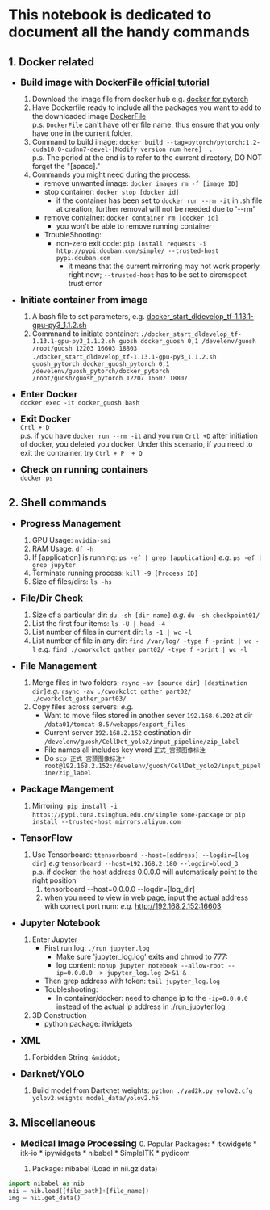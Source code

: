 
# This notebook is dedicated to document all the handy commands

## 1. Docker related

*   <font size= '4'> **Build image with DockerFile [official tutorial](https://docs.docker.com/get-started/part2/)** </font> 
    1. Download the image file from docker hub e.g. [docker for pytorch](https://hub.docker.com/r/pytorch/pytorch/tags)  
    2. Have Dockerfile ready to include all the packages you want to add to the downloaded image [DockerFile](https://github.com/SuhanG17/Commands_documentation/blob/master/example_file/Dockerfile)  
        p.s. `DockerFile` can't have other file name, thus ensure that you only have one in the current folder.
    3. Command to build image: `docker build --tag=pytorch/pytorch:1.2-cuda10.0-cudnn7-devel-[Modify version num here]  . `  
        p.s. The period at the end is to refer to the current directory, DO NOT forget the "[space]."
    4. Commands you might need during the process:
        -  remove unwanted image: ` docker images rm -f [image ID] `
        -  stop container: `docker stop [docker id]`
            * if the container has been set to `docker run --rm -it` in .sh file at creation, further removal will not be needed due to '--rm'
        -  remove container: `docker container rm [docker id]`
            * you won't be able to remove running container
        -  TroubleShooting:
            * non-zero exit code:  `pip install requests -i http://pypi.douban.com/simple/ --trusted-host pypi.douban.com`
                * it means that the current mirroring may not work properly right now; `--trusted-host` has to be set to circmspect trust error
       
       
*   <font size= '4'> **Initiate container from image** </font>
    1. A bash file to set parameters, e.g. [docker_start_dldevelop_tf-1.13.1-gpu-py3_1.1.2.sh](https://github.com/SuhanG17/Commands_documentation/blob/master/example_file/docker_start_dldevelop_tf-1.13.1-gpu-py3_1.1.2.sh) 
    2. Commnand to initiate container:
         `./docker_start_dldevelop_tf-1.13.1-gpu-py3_1.1.2.sh guosh docker_guosh 0,1 /develenv/guosh /root/guosh 12203 16603 18803`  
         `./docker_start_dldevelop_tf-1.13.1-gpu-py3_1.1.2.sh guosh_pytorch docker_guosh_pytorch 0,1 /develenv/guosh_pytorch/docker_pytorch /root/guosh/guosh_pytorch 12207 16607 18807`
  
  
*   <font size= '4'> **Enter Docker** </font>  
    `docker exec -it docker_guosh bash`
      
      
*   <font size= '4'> **Exit Docker** </font>  
    `Crtl + D`  
    p.s. if you have `docker run --rm -it` and you run `Crtl +D` after initiation of docker, you deleted you docker. Under this scenario, if you need to exit the contrainer, try `Ctrl + P  + Q`
      
      
*  <font size= '4'> **Check on running containers** </font>  
    `docker ps`

        


## 2. Shell commands

*   <font size= '4'> **Progress Management** </font> 
    1. GPU Usage: `nvidia-smi`
    2. RAM Usage: `df -h`
    3. If [application] is running: `ps -ef | grep [application]` *e.g.* `ps -ef | grep jupyter`
    4. Terminate running process: `kill -9 [Process ID]`
    5. Size of files/dirs: `ls -hs`
    
    
*   <font size= '4'> **File/Dir Check** </font> 
    1. Size of a particular dir: `du -sh [dir name]` *e.g.* `du -sh checkpoint01/`
    2. List the first four items: `ls -U | head -4`
    3. List number of files in current dir: `ls -1 | wc -l`
    4. List number of file in any dir: `find /var/log/ -type f -print | wc -l` *e.g.* `find ./cworkclct_gather_part02/ -type f -print | wc -l`
    
    
*   <font size= '4'> **File Management** </font> 
    1. Merge files in two folders:  `rsync -av [source dir] [destination dir]`*e.g.* `rsync -av ./cworkclct_gather_part02/ ./cworkclct_gather_part03/`
    2. Copy files across servers: *e.g.*
        *  Want to move files stored in another sever `192.168.6.202` at dir `/data01/tomcat-8.5/webapps/export_files`
        *  Current server `192.168.2.152` destination dir `/develenv/guosh/CellDet_yolo2/input_pipeline/zip_label`
        *  File names all includes key word `正式_宫颈图像标注`
        *  Do `scp 正式_宫颈图像标注* root@192.168.2.152:/develenv/guosh/CellDet_yolo2/input_pipeline/zip_label`


*   <font size= '4'> **Package Mangement** </font> 
    1. Mirroring: `pip install -i https://pypi.tuna.tsinghua.edu.cn/simple some-package` or `pip install --trusted-host mirrors.aliyun.com`


*   <font size= '4'> **TensorFlow** </font> 
    1. Use Tensorboard: `ttensorboard --host=[address] --logdir=[log dir]` *e.g* `tensorboard --host=192.168.2.180 --logdir=blood_3`  
      p.s. if docker: the host address 0.0.0.0 will automaticaly point to the right position  
          1. tensorboard --host=0.0.0.0 --logdir=[log_dir]
          2. when you need to view in web page, input the actual address with correct port num: *e.g.* <http://192.168.2.152:16603>
          
          
        
*   <font size= '4'> **Jupyter Notebook** </font> 
    1. Enter Jupyter
       * First run log: `./run_jupyter.log`
           * Make sure 'jupyter_log.log' exits and chmod to 777: 
           * log content: `nohup jupyter notebook --allow-root --ip=0.0.0.0  > jupyter_log.log 2>&1 &`
       * Then grep address with token: `tail jupyter_log.log`
       * Toubleshooting:
           * In container/docker: need to change ip to the `-ip=0.0.0.0` instead of the actual ip address in ./run_jupyter.log
    2. 3D Construction
       * python package: itwidgets

*   <font size= '4'> **XML** </font> 
    1. Forbidden String: `&middot;`
    
    
*   <font size= '4'> **Darknet/YOLO** </font> 
    1. Build model from Dartknet weights: `python ./yad2k.py yolov2.cfg yolov2.weights model_data/yolov2.h5`

## 3. Miscellaneous

*   <font size= '4'> **Medical Image Processing** </font> 
    0. Popular Packages:
        * itkwidgets
        * itk-io
        * ipywidgets
        * nibabel
        * SimpleITK
        * pydicom


    1. Package: nibabel (Load in nii.gz data)
```Python
import nibabel as nib
nii = nib.load([file_path]+[file_name])
img = nii.get_data()
```


```python

```
